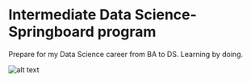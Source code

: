 # Intermediate Data Science-Springboard program

Prepare for my Data Science career from BA to DS. Learning by doing. 

![alt text](https://github.com/Mira2015/preparation-/blob/master/profile2.png)
